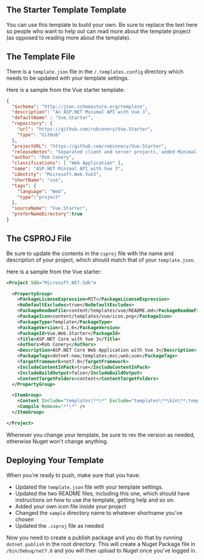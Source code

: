 ## The Starter Template Template
You can use this template to build your own. Be sure to replace the text here so people who want to help out can read more about the template project (as opposed to reading more about the template).

## The Template File
There is a `template.json` file in the `/.templates.config` directory which needs to be updated with your template settings. 

Here is a sample from the Vue starter template:

```json
{
  "$schema": "http://json.schemastore.org/template",
  "description": "An ASP.NET Minimal API with Vue 3",
  "defaultName" : "Vue.Starter",
  "repository": {
    "url": "https://github.com/robconery/Vue.Starter",
    "type": "GitHub"
  },
  "projectURL": "https://github.com/robconery/Vue.Starter",
  "releaseNotes": "Separated client and server projects, added Minimal API with a simple Markdown CMS",
  "author": "Rob Conery",
  "classifications": [ "Web Application" ], 
  "name": "ASP.NET Minimal API with Vue 3",
  "identity": "Microsoft.Web.Vue3",         
  "shortName": "vue",                    
  "tags": {
    "language": "Web",                         
    "type":"project"
  },
  "sourceName": "Vue.Starter",
  "preferNameDirectory":true
}
```


## The CSPROJ File
Be sure to update the contents in the `csproj` file with the name and description of your project, which should match that of your `template.json`.

Here is a sample from the Vue starter:

```xml
<Project Sdk="Microsoft.NET.Sdk">

  <PropertyGroup>
    <PackageLicenseExpression>MIT</PackageLicenseExpression>
    <NoDefaultExcludes>true</NoDefaultExcludes>
    <PackageReadmeFile>content/templates/vue/README.md</PackageReadmeFile>
    <PackageIcon>content/templates/vue/icon.png</PackageIcon>
    <PackageType>Template</PackageType>
    <PackageVersion>1.1.6</PackageVersion>
    <PackageId>Vue.Web.Starter</PackageId>
    <Title>ASP.NET Core with Vue 3</Title>
    <Authors>Rob Conery</Authors>
    <Description>ASP.NET Core Web Application with Vue 3</Description>
    <PackageTags>dotnet-new;templates;mvc;web;vue</PackageTags>
    <TargetFramework>net7.0</TargetFramework>
    <IncludeContentInPack>true</IncludeContentInPack>
    <IncludeBuildOutput>false</IncludeBuildOutput>
    <ContentTargetFolders>content</ContentTargetFolders>
  </PropertyGroup>

  <ItemGroup>
    <Content Include="templates\**\*" Exclude="templates\**\bin\**;templates\**\obj\**;templates\**\node_modules\**" />
    <Compile Remove="**\*" />
  </ItemGroup>

</Project>
```

Whenever you change your template, be sure to rev the version as needed, otherwise Nuget won't change anything.

## Deploying Your Template
When you're ready to push, make sure that you have:

 - Updated the `template.json` file with your template settings.
 - Updated the two README files, including this one, which should have instructions on how to use the template, getting help and so on.
 - Added your own icon file inside your project
 - Changed the `sample` directory name to whatever shortname you've chosen
 - Updated the `.csproj` file as needed

Now you need to create a publish package and you do that by running `dotnet publish` in the root directory. This will create a Nuget Package file in `/bin/Debug/net7.0` and you will then upload to Nuget once you've logged in.


